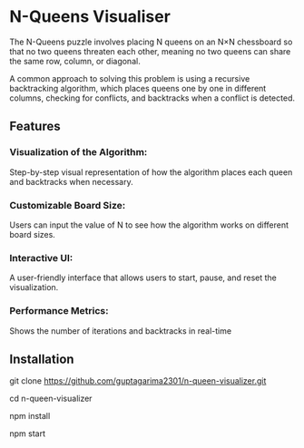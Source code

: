 # N-Queens Visualiser

The N-Queens puzzle involves placing N queens on an N×N chessboard so that no two queens threaten each other, meaning no two queens can share the same row, column, or diagonal.

A common approach to solving this problem is using a recursive backtracking algorithm, which places queens one by one in different columns, checking for conflicts, and backtracks when a conflict is detected.

## Features

### Visualization of the Algorithm: 
Step-by-step visual representation of how the algorithm places each queen and backtracks when necessary.
### Customizable Board Size: 
Users can input the value of N to see how the algorithm works on different board sizes.
### Interactive UI:
A user-friendly interface that allows users to start, pause, and reset the visualization.
### Performance Metrics: 
Shows the number of iterations and backtracks in real-time

## Installation

git clone https://github.com/guptagarima2301/n-queen-visualizer.git

cd n-queen-visualizer

npm install

npm start

